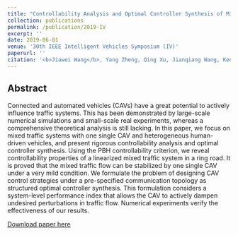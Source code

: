 ```yaml
---
title: "Controllability Analysis and Optimal Controller Synthesis of Mixed Traffic Systems"
collection: publications
permalink: /publication/2019-IV
excerpt: ''
date: 2019-06-01
venue: '30th IEEE Intelligent Vehicles Symposium (IV)'
paperurl: ''
citation: '<b>Jiawei Wang</b>, Yang Zheng, Qing Xu, Jianqiang Wang, Keqiang Li. &quot;Controllability Analysis and Optimal Controller Synthesis of Mixed Traffic Systems&quot;. <i>30th IEEE Intelligent Vehicles Symposium (IV)</i>, 2019.'
---
```

Abstract
---
Connected and automated vehicles (CAVs) have a great potential to actively influence traffic systems. This has been demonstrated by large-scale numerical simulations and small-scale real experiments, whereas a comprehensive theoretical analysis is still lacking. In this paper, we focus on mixed traffic systems with one single CAV and heterogeneous human-driven vehicles, and present rigorous controllability analysis and optimal controller synthesis. Using the PBH controllability criterion, we reveal controllability properties of a linearized mixed traffic system in a ring road. It is proved that the mixed traffic flow can be stabilized by one single CAV under a very mild condition. We formulate the problem of designing CAV control strategies under a pre-specified communication topology as structured optimal controller synthesis. This formulation considers a system-level performance index that allows the CAV to actively dampen undesired perturbations in traffic flow. Numerical experiments verify the effectiveness of our results.

[Download paper here](https://wangjw18.github.io/files/2019-IV.pdf)